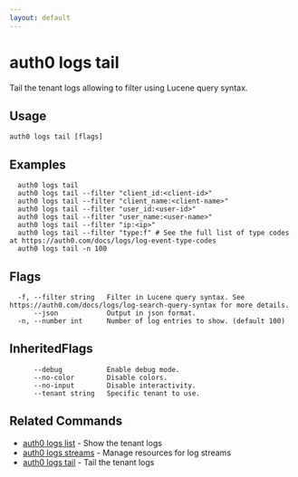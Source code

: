 ```yaml
---
layout: default
---
```

# auth0 logs tail

Tail the tenant logs allowing to filter using Lucene query syntax.

## Usage
```
auth0 logs tail [flags]
```

## Examples

```
  auth0 logs tail
  auth0 logs tail --filter "client_id:<client-id>"
  auth0 logs tail --filter "client_name:<client-name>"
  auth0 logs tail --filter "user_id:<user-id>"
  auth0 logs tail --filter "user_name:<user-name>"
  auth0 logs tail --filter "ip:<ip>"
  auth0 logs tail --filter "type:f" # See the full list of type codes at https://auth0.com/docs/logs/log-event-type-codes
  auth0 logs tail -n 100
```


## Flags

```
  -f, --filter string   Filter in Lucene query syntax. See https://auth0.com/docs/logs/log-search-query-syntax for more details.
      --json            Output in json format.
  -n, --number int      Number of log entries to show. (default 100)
```


## InheritedFlags

```
      --debug           Enable debug mode.
      --no-color        Disable colors.
      --no-input        Disable interactivity.
      --tenant string   Specific tenant to use.
```


## Related Commands

- [auth0 logs list](auth0_logs_list.md) - Show the tenant logs
- [auth0 logs streams](auth0_logs_streams.md) - Manage resources for log streams
- [auth0 logs tail](auth0_logs_tail.md) - Tail the tenant logs


